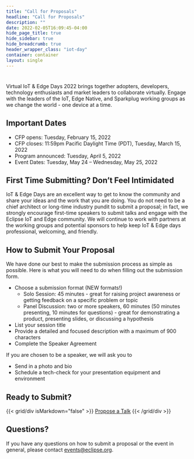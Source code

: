 ```yaml
---
title: "Call for Proposals"
headline: "Call for Proposals"
description: ""
date: 2022-02-05T16:09:45-04:00
hide_page_title: true
hide_sidebar: true
hide_breadcrumb: true
header_wrapper_class: "iot-day"
container: container
layout: single
---
```

#

Virtual IoT & Edge Days 2022 brings together adopters, developers, technology enthusiasts and market leaders to collaborate virtually. Engage with the leaders of the IoT, Edge Native, and Sparkplug working groups as we change the world - one device at a time.

## Important Dates
- CFP opens: Tuesday, February 15, 2022
- CFP closes: 11:59pm Pacific Daylight Time (PDT), Tuesday, March 15, 2022
- Program announced: Tuesday, April 5, 2022
- Event Dates: Tuesday, May 24 – Wednesday, May 25, 2022

## First Time Submitting? Don’t Feel Intimidated
IoT & Edge Days are an excellent way to get to know the community and share your ideas and the work that you are doing. You do not need to be a chief architect or long-time industry pundit to submit a proposal; in fact, we strongly encourage first-time speakers to submit talks and engage with the Eclipse IoT and Edge community. We will continue to work with partners at the working groups and potential sponsors to help keep IoT & Edge days professional, welcoming, and friendly.

## How to Submit Your Proposal
We have done our best to make the submission process as simple as possible. Here is what you will need to do when filling out the submission form. 
- Choose a submission format (NEW formats!)
  - Solo Session: 45 minutes - great for raising project awareness or getting  feedback on a specific problem or topic
  - Panel Discussion: two or more speakers, 60 minutes (50 minutes presenting, 10 minutes for questions) - great for demonstrating a product, presenting slides, or discussing a hypothesis 
- List your session title
- Provide a detailed and focused description with a maximum of 900 characters
- Complete the Speaker Agreement

If you are chosen to be a speaker, we will ask you to
- Send in a photo and bio
- Schedule a tech-check for your presentation equipment and environment

## Ready to Submit?
{{< grid/div isMarkdown="false" >}}
<a href="https://forms.gle/FmX7XKpppbwFuZXu8" class="btn btn-primary">Propose a Talk</a>
{{< /grid/div >}}

## Questions?
If you have any questions on how to submit a proposal or the event in general, please contact <events@eclipse.org>.

# 